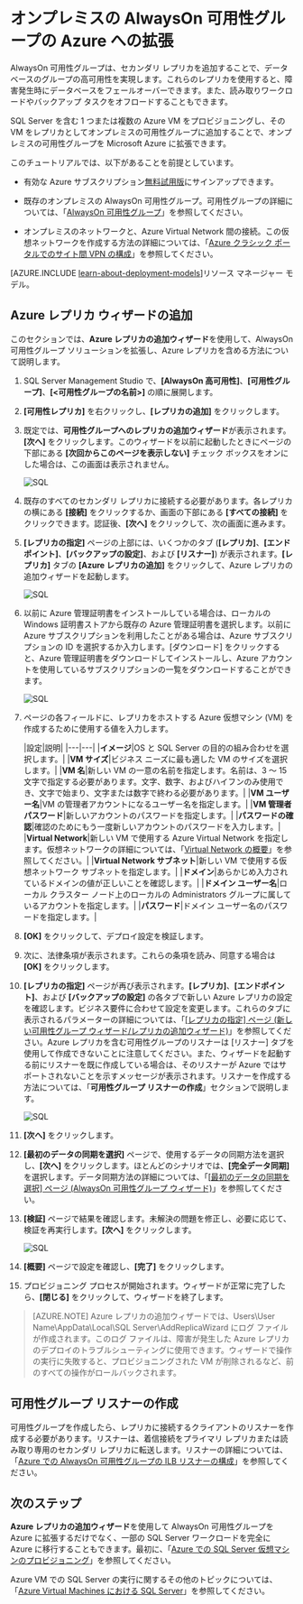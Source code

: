 <properties
	pageTitle="オンプレミスの AlwaysOn 可用性グループの Azure への拡張 | Microsoft Azure"
	description="このチュートリアルでは、クラシック デプロイメント モデルで作成されたリソースを使用し、SQL Server Management Studio (SSMS) のレプリカの追加ウィザードを使用して、Azure に AlwaysOn 可用性グループ レプリカを追加する方法について説明します。"
	services="virtual-machines-windows"
	documentationCenter="na"
	authors="rothja"
	manager="jeffreyg"
	editor="monicar"
	tags="azure-service-management"/>

<tags
	ms.service="virtual-machines-windows"
	ms.devlang="na"
	ms.topic="article"
	ms.tgt_pltfrm="vm-windows-sql-server"
	ms.workload="infrastructure-services"
	ms.date="02/03/2016"
	ms.author="jroth" />

# オンプレミスの AlwaysOn 可用性グループの Azure への拡張

AlwaysOn 可用性グループは、セカンダリ レプリカを追加することで、データベースのグループの高可用性を実現します。これらのレプリカを使用すると、障害発生時にデータベースをフェールオーバーできます。また、読み取りワークロードやバックアップ タスクをオフロードすることもできます。

SQL Server を含む 1 つまたは複数の Azure VM をプロビジョニングし、その VM をレプリカとしてオンプレミスの可用性グループに追加することで、オンプレミスの可用性グループを Microsoft Azure に拡張できます。

このチュートリアルでは、以下があることを前提としています。

- 有効な Azure サブスクリプション[無料試用版](https://azure.microsoft.com/pricing/free-trial/)にサインアップできます。

- 既存のオンプレミスの AlwaysOn 可用性グループ。可用性グループの詳細については、「[AlwaysOn 可用性グループ](https://msdn.microsoft.com/library/hh510230.aspx)」を参照してください。

- オンプレミスのネットワークと、Azure Virtual Network 間の接続。この仮想ネットワークを作成する方法の詳細については、「[Azure クラシック ポータルでのサイト間 VPN の構成](../vpn-gateway/vpn-gateway-site-to-site-create.md)」を参照してください。

[AZURE.INCLUDE [learn-about-deployment-models](../../includes/learn-about-deployment-models-classic-include.md)]リソース マネージャー モデル。

## Azure レプリカ ウィザードの追加

このセクションでは、**Azure レプリカの追加ウィザード**を使用して、AlwaysOn 可用性グループ ソリューションを拡張し、Azure レプリカを含める方法について説明します。

1. SQL Server Management Studio で、**[AlwaysOn 高可用性]**、**[可用性グループ]**、**[<可用性グループの名前>]** の順に展開します。

1. **[可用性レプリカ]** を右クリックし、**[レプリカの追加]** をクリックします。

1. 既定では、**可用性グループへのレプリカの追加ウィザード**が表示されます。**[次へ]** をクリックします。このウィザードを以前に起動したときにページの下部にある **[次回からこのページを表示しない]** チェック ボックスをオンにした場合は、この画面は表示されません。

	![SQL](./media/virtual-machines-windows-classic-sql-onprem-availability/IC742861.png)

1. 既存のすべてのセカンダリ レプリカに接続する必要があります。各レプリカの横にある **[接続]** をクリックするか、画面の下部にある **[すべての接続]** をクリックできます。認証後、**[次へ]** をクリックして、次の画面に進みます。

1. **[レプリカの指定]** ページの上部には、いくつかのタブ (**[レプリカ]**、**[エンドポイント]**、**[バックアップの設定]**、および **[リスナー]**) が表示されます。**[レプリカ]** タブの **[Azure レプリカの追加]** をクリックして、Azure レプリカの追加ウィザードを起動します。

	![SQL](./media/virtual-machines-windows-classic-sql-onprem-availability/IC742863.png)

1. 以前に Azure 管理証明書をインストールしている場合は、ローカルの Windows 証明書ストアから既存の Azure 管理証明書を選択します。以前に Azure サブスクリプションを利用したことがある場合は、Azure サブスクリプションの ID を選択するか入力します。[ダウンロード] をクリックすると、Azure 管理証明書をダウンロードしてインストールし、Azure アカウントを使用しているサブスクリプションの一覧をダウンロードすることができます。

	![SQL](./media/virtual-machines-windows-classic-sql-onprem-availability/IC742864.png)

1. ページの各フィールドに、レプリカをホストする Azure 仮想マシン (VM) を作成するために使用する値を入力します。

	|設定|説明|
|---|---|
|**イメージ**|OS と SQL Server の目的の組み合わせを選択します。|
|**VM サイズ**|ビジネス ニーズに最も適した VM のサイズを選択します。|
|**VM 名**|新しい VM の一意の名前を指定します。名前は、3 ～ 15 文字で指定する必要があります。文字、数字、およびハイフンのみ使用でき、文字で始まり、文字または数字で終わる必要があります。|
|**VM ユーザー名**|VM の管理者アカウントになるユーザー名を指定します。|
|**VM 管理者パスワード**|新しいアカウントのパスワードを指定します。|
|**パスワードの確認**|確認のためにもう一度新しいアカウントのパスワードを入力します。|
|**Virtual Network**|新しい VM で使用する Azure Virtual Network を指定します。仮想ネットワークの詳細については、「[Virtual Network の概要](../virtual-network/virtual-networks-overview.md)」を参照してください。|
|**Virtual Network サブネット**|新しい VM で使用する仮想ネットワーク サブネットを指定します。|
|**ドメイン**|あらかじめ入力されているドメインの値が正しいことを確認します。|
|**ドメイン ユーザー名**|ローカル クラスター ノード上のローカルの Administrators グループに属しているアカウントを指定します。|
|**パスワード**|ドメイン ユーザー名のパスワードを指定します。|

1. **[OK]** をクリックして、デプロイ設定を検証します。

1. 次に、法律条項が表示されます。これらの条項を読み、同意する場合は **[OK]** をクリックします。

1. **[レプリカの指定]** ページが再び表示されます。**[レプリカ]**、**[エンドポイント]**、および **[バックアップの設定]** の各タブで新しい Azure レプリカの設定を確認します。ビジネス要件に合わせて設定を変更します。これらのタブに表示されるパラメーターの詳細については、「[[レプリカの指定] ページ (新しい可用性グループ ウィザード/レプリカの追加ウィザード)](https://msdn.microsoft.com/library/hh213088.aspx)」を参照してください。Azure レプリカを含む可用性グループのリスナーは [リスナー] タブを使用して作成できないことに注意してください。また、ウィザードを起動する前にリスナーを既に作成している場合は、そのリスナーが Azure ではサポートされないことを示すメッセージが表示されます。リスナーを作成する方法については、「**可用性グループ リスナーの作成**」セクションで説明します。

	![SQL](./media/virtual-machines-windows-classic-sql-onprem-availability/IC742865.png)

1. **[次へ]** をクリックします。

1. **[最初のデータの同期を選択]** ページで、使用するデータの同期方法を選択し、**[次へ]** をクリックします。ほとんどのシナリオでは、**[完全データ同期]** を選択します。データ同期方法の詳細については、「[[最初のデータの同期を選択] ページ (AlwaysOn 可用性グループ ウィザード)](https://msdn.microsoft.com/library/hh231021.aspx)」を参照してください。

1. **[検証]** ページで結果を確認します。未解決の問題を修正し、必要に応じて、検証を再実行します。**[次へ]** をクリックします。

	![SQL](./media/virtual-machines-windows-classic-sql-onprem-availability/IC742866.png)

1. **[概要]** ページで設定を確認し、**[完了]** をクリックします。

1. プロビジョニング プロセスが開始されます。ウィザードが正常に完了したら、**[閉じる]** をクリックして、ウィザードを終了します。

>[AZURE.NOTE] Azure レプリカの追加ウィザードでは、Users\\User Name\\AppData\\Local\\SQL Server\\AddReplicaWizard にログ ファイルが作成されます。このログ ファイルは、障害が発生した Azure レプリカのデプロイのトラブルシューティングに使用できます。ウィザードで操作の実行に失敗すると、プロビジョニングされた VM が削除されるなど、前のすべての操作がロールバックされます。

## 可用性グループ リスナーの作成

可用性グループを作成したら、レプリカに接続するクライアントのリスナーを作成する必要があります。リスナーは、着信接続をプライマリ レプリカまたは読み取り専用のセカンダリ レプリカに転送します。リスナーの詳細については、「[Azure での AlwaysOn 可用性グループの ILB リスナーの構成](virtual-machines-windows-classic-ps-sql-int-listener.md)」を参照してください。

## 次のステップ

**Azure レプリカの追加ウィザード**を使用して AlwaysOn 可用性グループを Azure に拡張するだけでなく、一部の SQL Server ワークロードを完全に Azure に移行することもできます。最初に、「[Azure での SQL Server 仮想マシンのプロビジョニング](virtual-machines-windows-classic-portal-sql.md)」を参照してください。

Azure VM での SQL Server の実行に関するその他のトピックについては、「[Azure Virtual Machines における SQL Server](virtual-machines-windows-classic-sql-overview.md)」を参照してください。

<!---HONumber=AcomDC_0323_2016-->
